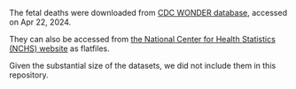 The fetal deaths were downloaded from [CDC WONDER database](https://wonder.cdc.gov/), accessed on Apr 22, 2024.

They can also be accessed from [the National Center for Health Statistics (NCHS) website](https://www.cdc.gov/nchs/data_access/vitalstatsonline.htm) as flatfiles.

Given the substantial size of the datasets, we did not include them in this repository.
